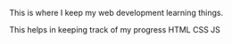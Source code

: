 This is where I keep my web development learning things.

This helps in keeping track of my progress
HTML 
CSS
JS










































































































































































































































































































































